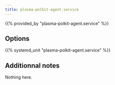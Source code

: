 ```yaml
---
title: plasma-polkit-agent.service
---
```


{{% provided_by "plasma-polkit-agent.service" %}}

## Options

{{% systemd_unit "plasma-polkit-agent.service" %}}

## Additionnal notes

Nothing here.
